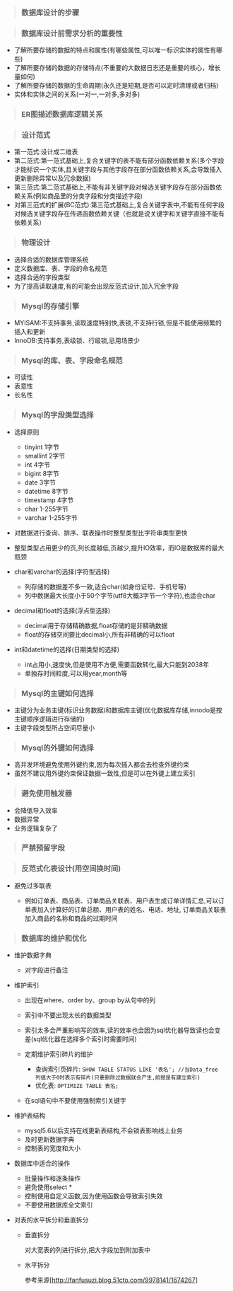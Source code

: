 > ### 数据库设计的步骤

> ### 数据库设计前需求分析的重要性

  - 了解所要存储的数据的特点和属性(有哪些属性,可以唯一标识实体的属性有哪些)
  - 了解所要存储的数据的存储特点(不重要的大数据日志还是重要的核心，增长量如何)
  - 了解所要存储的数据的生命周期(永久还是短期,是否可以定时清理或者归档)
  - 实体和实体之间的关系(一对一,一对多,多对多)
  
> ### ER图描述数据库逻辑关系

> ### 设计范式
  - 第一范式:设计成二维表
  - 第二范式:第一范式基础上,复合关键字的表不能有部分函数依赖关系(多个字段才能标识一个实体,且关键字段与其他字段存在部分函数依赖关系,会导致插入更新删除异常以及冗余数据)
  - 第三范式:第二范式基础上,不能有非关键字段对候选关键字段存在部分函数依赖关系(例如商品里的分类字段和分类描述字段) 
  - 对第三范式的扩展(BC范式):第三范式基础上,复合关键字表中,不能有任何字段对候选关键字段存在传递函数依赖关键（也就是说关键字和关键字直接不能有依赖关系）
  
> ### 物理设计
          
  - 选择合适的数据库管理系统
  - 定义数据库、表、字段的命名规范
  - 选择合适的字段类型
  - 为了提高读取速度,有的可能会出现反范式设计,加入冗余字段
  
> ### Mysql的存储引擎

  - MYISAM:不支持事务,读取速度特别快,表锁,不支持行锁,但是不能使用频繁的插入和更新 
  - InnoDB:支持事务,表级锁、行级锁,忌用场景少
  
> ### Mysql的库、表、字段命名规范

  - 可读性
  - 表意性
  - 长名性
  
> ### Mysql的字段类型选择

  - 选择原则
  
    - tinyint   1字节
    - smallint  2字节
    - int       4字节
    - bigint    8字节
    - date      3字节
    - datetime  8字节
    - timestamp 4字节
    - char      1-255字节
    - varchar   1-255字节
  
  - 对数据进行查询、排序、联表操作时整型类型比字符串类型更快
  - 整型类型占用更少的页,列长度越低,页越少,提升IO效率，而IO是数据库的最大瓶颈
  - char和varchar的选择(字符型选择)
  
    - 列存储的数据差不多一致,适合char(如身份证号、手机号等)
    - 列中数据最大长度小于50个字节(utf8大概3字节一个字符),也适合char
    
  - decimal和float的选择(浮点型选择)
  
    - decimal用于存储精确数据,float存储的是非精确数据
    - float的存储空间要比decimal小,所有非精确的可以float
  - int和datetime的选择(日期类型的选择)
  
    - int占用小,速度快,但是使用不方便,需要函数转化,最大只能到2038年
    - 单独存时间粒度,可以用year,month等

> ### Mysql的主键如何选择

  - 主键分为业务主键(标识业务数据)和数据库主键(优化数据库存储,innodo是按主键顺序逻辑进行存储的) 
  - 主键字段类型所占空间尽量小
  
> ### Mysql的外键如何选择

  - 高并发环境避免使用外键约束,因为每次插入都会去检查外键约束
  - 虽然不建议用外键约束保证数据一致性,但是可以在外键上建立索引
  
> ### 避免使用触发器

  - 会降低导入效率
  - 数据异常
  - 业务逻辑复杂了
  
> ### 严禁预留字段

> ### 反范式化表设计(用空间换时间)

  - 避免过多联表
  
    - 例如订单表、商品表、订单商品关联表、用户表生成订单详情汇总,可以订单表加入计算好的订单总额、用户表的姓名、电话、地址, 订单商品关联表加入商品的名称和商品的过期时间
    
> ### 数据库的维护和优化

  - 维护数据字典
  
    - 对字段进行备注
  
  - 维护索引
  
    - 出现在where、order by、group by从句中的列
    - 索引中不要出现太长的数据类型
    - 索引太多会严重影响写的效率,读的效率也会因为sql优化器导致读也会变差(sql优化器在选择多个索引时需要时间)
    - 定期维护索引碎片的维护
    
      - 查询索引页碎片:
        `SHOW TABLE STATUS LIKE '表名'; //当Data_free 列值大于0时表示有碎片(只要删除过数据就会产生,前提是有建立索引)`
      - 优化表:
        `OPTIMIZE TABLE 表名;`
    - 在sql语句中不要使用强制索引关键字
  
  - 维护表结构
  
    - mysql5.6以后支持在线更新表结构,不会锁表影响线上业务
    - 及时更新数据字典
    - 控制表的宽度和大小
    
  - 数据库中适合的操作
   
    - 批量操作和逐条操作
    - 避免使用select *
    - 控制使用自定义函数,因为使用函数会导致索引失效
    - 不要使用数据库全文索引
  
  - 对表的水平拆分和垂直拆分
  
    - 垂直拆分
    
      对大宽表的列进行拆分,把大字段加到附加表中
      
    - 水平拆分
    
      参考来源[http://fanfusuzi.blog.51cto.com/9978141/1674267]
    
      

  